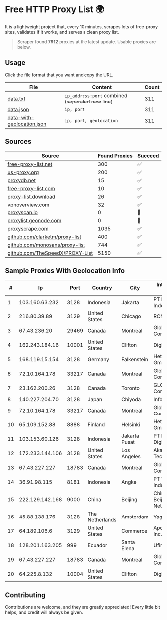 
# Free HTTP Proxy List 🌍

It is a lightweight project that, every 10 minutes, scrapes lots of free-proxy sites, validates if it works, and serves a clean proxy list.


> Scraper found **7912** proxies at the latest update. Usable proxies are below.

## Usage

Click the file format that you want and copy the URL.


|File|Content|Count|
|----|-------|-----|
|[data.txt](https://raw.githubusercontent.com/themiralay/Proxy-List-World/master/data.txt)|`ip_address:port` combined (seperated new line)|311|
|[data.json](https://raw.githubusercontent.com/themiralay/Proxy-List-World/master/data.json)|`ip, port`|311|
|[data-with-geolocation.json](https://raw.githubusercontent.com/themiralay/Proxy-List-World/master/data-with-geolocation.json)|`ip, port, geolocation`|311|

## Sources

|Source|Found Proxies|Succeed|
|------|-------------|-------|
|[free-proxy-list.net](https://free-proxy-list.net)|300|✅|
|[us-proxy.org](https://www.us-proxy.org)|200|✅|
|[proxydb.net](http://proxydb.net)|15|✅|
|[free-proxy-list.com](https://free-proxy-list.com/?page=&port=&type%5B%5D=http&type%5B%5D=https&up_time=0&search=Search)|10|✅|
|[proxy-list.download](https://www.proxy-list.download/HTTP)|26|✅|
|[vpnoverview.com](https://vpnoverview.com/privacy/anonymous-browsing/free-proxy-servers)|32|✅|
|[proxyscan.io](https://www.proxyscan.io)|0|🚫|
|[proxylist.geonode.com](https://proxylist.geonode.com/api/proxy-list?limit=300&page=1&sort_by=lastChecked&sort_type=desc&protocols=http,https)|0|🚫|
|[proxyscrape.com](https://api.proxyscrape.com/v2/?request=displayproxies&protocol=http&timeout=10000&country=all&ssl=all&anonymity=all)|1035|✅|
|[github.com/clarketm/proxy-list](https://raw.githubusercontent.com/clarketm/proxy-list/master/proxy-list-raw.txt)|400|✅|
|[github.com/monosans/proxy-list](https://raw.githubusercontent.com/monosans/proxy-list/main/proxies/http.txt)|744|✅|
|[github.com/TheSpeedX/PROXY-List](https://raw.githubusercontent.com/TheSpeedX/PROXY-List/master/http.txt)|5150|✅|


## Sample Proxies With Geolocation Info

|#|Ip|Port|Country|City|Internet Service Provider|
|-|--|----|-------|----|-------------------------|
|1|103.160.63.232|3128|Indonesia|Jakarta|PT Herza Digital Indonesia|
|2|216.80.39.89|3129|United States|Chicago|RCN|
|3|67.43.236.20|29469|Canada|Montreal|GloboTech Communications|
|4|162.243.184.16|10001|United States|Clifton|DigitalOcean, LLC|
|5|168.119.15.154|3128|Germany|Falkenstein|Hetzner Online GmbH|
|6|72.10.164.178|33217|Canada|Montreal|GloboTech Communications|
|7|23.162.200.26|3128|Canada|Toronto|GLOBALTELEHOST Corp.|
|8|140.227.204.70|3128|Japan|Chiyoda|InfoSphere|
|9|72.10.164.178|33217|Canada|Montreal|GloboTech Communications|
|10|65.109.152.88|8888|Finland|Helsinki|Hetzner Online GmbH|
|11|103.153.60.126|3128|Indonesia|Jakarta Pusat|PT Era Awan Digital|
|12|172.233.144.106|3128|United States|Los Angeles|Akamai Technologies, Inc.|
|13|67.43.227.227|18783|Canada|Montreal|GloboTech Communications|
|14|36.91.98.115|8181|Indonesia|Angke|PT Telekomunikasi Indonesia|
|15|222.129.142.168|9000|China|Beijing|China Unicom Beijing Province Network|
|16|45.88.138.176|3128|The Netherlands|Amsterdam|Yaglom Labs Ltd|
|17|64.189.106.6|3129|United States|Commerce|Apogee Telecom Inc.|
|18|128.201.163.205|999|Ecuador|Santa Elena|Ufinet Panama S.A.|
|19|67.43.227.227|18783|Canada|Montreal|GloboTech Communications|
|20|64.225.8.132|10004|United States|Clifton|DigitalOcean, LLC|



## Contributing

Contributions are welcome, and they are greatly appreciated! Every
little bit helps, and credit will always be given.

